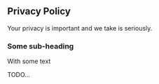 ## Privacy Policy
Your privacy is important and we take is seriously.

### Some sub-heading
With some text

TODO...
